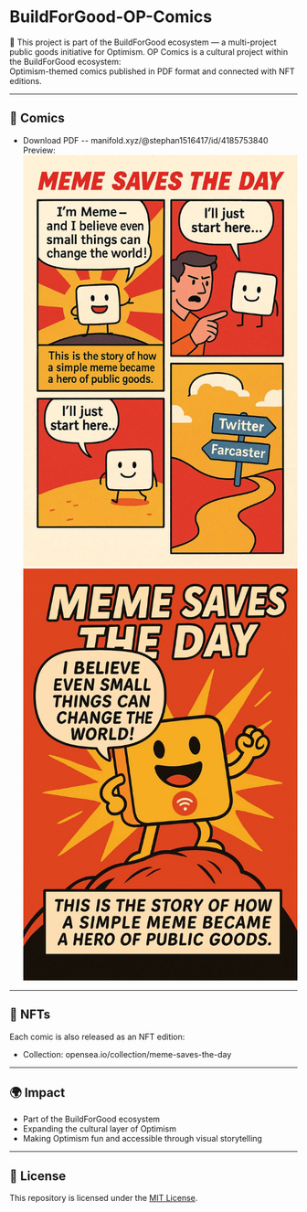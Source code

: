# BuildForGood-OP-Comics
📌 This project is part of the BuildForGood ecosystem — a multi-project public goods initiative for Optimism.
OP Comics is a cultural project within the BuildForGood ecosystem:  
Optimism-themed comics published in PDF format and connected with NFT editions.

---

## 📖 Comics
- Download PDF -- manifold.xyz/@stephan1516417/id/4185753840
Preview:
![OP Comics Preview](preview-1.png)
![OP Comics Preview](preview-2.png)

---

## 🎨 NFTs
Each comic is also released as an NFT edition:  
- Collection: opensea.io/collection/meme-saves-the-day
  


---

## 🌍 Impact
- Part of the BuildForGood ecosystem  
- Expanding the cultural layer of Optimism  
- Making Optimism fun and accessible through visual storytelling


---

## 📜 License
This repository is licensed under the [MIT License](./LICENSE).
